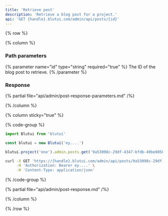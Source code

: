 ```yaml
---
title: 'Retrieve post'
description: 'Retrieve a blog post for a project.'
api: 'GET {handle}.blutui.com/admin/api/posts/{id}'
---
```


{% row %}

{% column %}
### Path parameters

{% parameter name="id" type="string" required="true" %}
The ID of the blog post to retrieve.
{% /parameter %}

### Response

{% partial file="api/admin/post-response-parameters.md" /%}

{% /column %}

{% column sticky="true" %}

{% code-group %}

```ts {% process=false filename="Node.js" %}
import Blutui from 'blutui'

const blutui = new Blutui('ey....')

blutui.project('one').admin.posts.get('9a53098c-29df-4347-bfdb-49be0850db29')
```

```bash {% process=false filename="cURL" %}
curl -X GET 'https://{handle}.blutui.com/admin/api/posts/9a53098c-29df-4347-bfdb-49be0850db29' \
     -H 'Authorization: Bearer ey....' \
     -H 'Content-Type: application/json'
```

{% /code-group %}

{% partial file="api/admin/post-response.md" /%}

{% /column %}

{% /row %}
